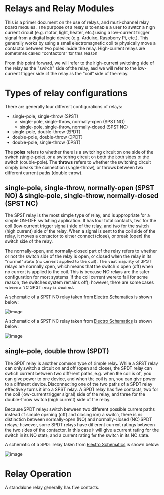 # Relays and Relay Modules

This is a primer document on the use of relays, and multi-channel relay board modules.  The purpose of a relay is to enable a user to switch a high current circuit (e.g. motor, light, heater, etc.) using a low-current trigger signal from a digital logic device (e.g. Arduino, Raspberry Pi, etc.).  This generally works by using a small electromagnetic coil to physically move a contactor between two poles inside the relay.  High-current relays are sometimes called "contactors" for this reason

From this point forward, we will refer to the high-current switching side of the relay as the "switch" side of the relay, and we will refer to the low-current trigger side of the relay as the "coil" side of the relay.

# Types of relay configurations

There are generally four different configurations of relays:

 - single-pole, single-throw (SPST)
   - single-pole, single-throw, normally-open (SPST NO)
   - single-pole, single-throw, normally-closed (SPST NC)
 - single-pole, double-throw (SPDT)
 - double-pole, double-throw (DPDT)
 - double-pole, single-throw (DPST)

The **poles** refers to whether there is a switching circuit on one side of the switch (single-pole), or a switching circuit on both the both sides of the switch (double-pole).  The **throws** refers to whether the switching circuit simply breaks the connection (single-throw), or throws between two different current paths (double throw).  

## single-pole, single-throw, normally-open (SPST NO) & single-pole, single-throw, normally-closed (SPST NC)

The SPST relay is the most simple type of relay, and is appropriate for a simple ON-OFF switching application.  It has four total contacts, two for the coil (low-current trigger signal) side of the relay, and two for the switch (high current) side of the relay.  When a signal is sent to the coil side of the relay, it moves a contactor to either connect (close), or break (open) the switch side of the relay.  

The normally-open, and normally-closed part of the relay refers to whether or not the switch side of the relay is open, or closed when the relay in its "normal" state (no current applied to the coil).  The vast majority of SPST relays are normally open, which means that the switch is open (off) when no current is applied to the coil.  This is because NO relays are the safer configuration for most systems (if the coil current were to fail for some reason, the switches system remains off); however, there are some cases where a NC SPST relay is desired.

A schematic of a SPST NO relay taken from [Electro Schematics](https://www.electroschematics.com/9593/normally-open-relay-switch/) is shown below:

![image](https://github.com/riplaboratory/Kanaloa/blob/master/PrimerDocuments/Relays/Images/SPST-NO-schematic.png)

A schematic of a SPST NC relay taken from [Electro Schematics](https://www.electroschematics.com/9595/normally-closed-relay-switch/) is shown below:

![image](https://github.com/riplaboratory/Kanaloa/blob/master/PrimerDocuments/Relays/Images/SPST-NC-schematic.png)

## single-pole, double throw (SPDT)

The SPDT relay is another common type of simple relay.  While a SPST relay can only switch a circuit on and off (open and close), the SPDT relay can swtich current between two different paths, e.g. when the coil is off, you can give power to one device, and when the coil is on, you can give power to a different device.  Disconnecting one of the two paths of a SPDT relay effectively turns it into a SPST relay.  A SPDT relay has five contacts, two for the coil (low-current trigger signal) side of the relay, and three for the double-throw switch (high current) side of the relay.

Because SPDT relays switch between two different possible current paths instead of simple opening (off) and closing (on) a switch, there is no distinction between normally-open (NO) and normally-closed (NC) SPDT relays; however, some SPDT relays have different current ratings between the two sides of the contactor.  In this case it will give a current rating for the switch in its NO state, and a current rating for the switch in its NC state.

A schematic of a SPDT relay taken from [Electro Schematics](https://www.electroschematics.com/9598/spdt-relay-switch/) is shown below:

![image](https://github.com/riplaboratory/Kanaloa/blob/master/PrimerDocuments/Relays/Images/SPDT-schematic.png)

# Relay Operation

A standalone relay generally has five contacts.
